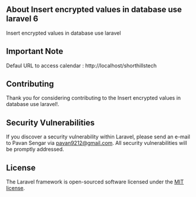 ## About Insert encrypted values in database use laravel 6

Insert encrypted values in database use laravel <br/>


## Important Note

Defaul URL to access calendar : http://localhost/shorthillstech <br/>


## Contributing

Thank you for considering contributing to the Insert encrypted values in database use laravel!.

## Security Vulnerabilities

If you discover a security vulnerability within Laravel, please send an e-mail to Pavan Sengar via [pavan9212@gmail.com](mailto:pavan9212@gmail.com). All security vulnerabilities will be promptly addressed.

## License

The Laravel framework is open-sourced software licensed under the [MIT license](https://opensource.org/licenses/MIT).
